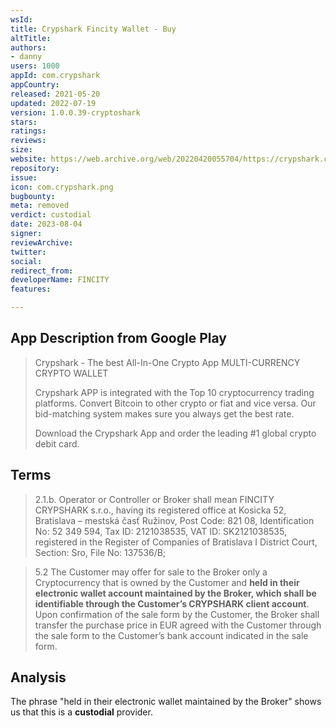 ```yaml
---
wsId: 
title: Crypshark Fincity Wallet - Buy
altTitle: 
authors:
- danny
users: 1000
appId: com.crypshark
appCountry: 
released: 2021-05-20
updated: 2022-07-19
version: 1.0.0.39-cryptoshark
stars: 
ratings: 
reviews: 
size: 
website: https://web.archive.org/web/20220420055704/https://crypshark.com/
repository: 
issue: 
icon: com.crypshark.png
bugbounty: 
meta: removed
verdict: custodial
date: 2023-08-04
signer: 
reviewArchive: 
twitter: 
social: 
redirect_from: 
developerName: FINCITY
features: 

---
```


## App Description from Google Play

> Crypshark - The best All-In-One Crypto App
> MULTI-CURRENCY CRYPTO WALLET
>
> Crypshark APP is integrated with the Top 10 cryptocurrency trading platforms. Convert Bitcoin to other crypto or fiat and vice versa. Our bid-matching system makes sure you always get the best rate.
>
> Download the Crypshark App and order the leading #1 global crypto debit card.

## Terms 

> 2.1.b. Operator or Controller or Broker shall mean FINCITY CRYPSHARK s.r.o., having its registered office at Kosicka 52, Bratislava – mestská časť Ružinov, Post Code: 821 08, Identification No: 52 349 594, Tax ID: 2121038535, VAT ID: SK2121038535, registered in the Register of Companies of Bratislava I District Court, Section: Sro, File No: 137536/B;

> 5.2 The Customer may offer for sale to the Broker only a Cryptocurrency that is owned by the Customer and **held in their electronic wallet account maintained by the Broker, which shall be identifiable through the Customer’s CRYPSHARK client account**. Upon confirmation of the sale form by the Customer, the Broker shall transfer the purchase price in EUR agreed with the Customer through the sale form to the Customer’s bank account indicated in the sale form.

## Analysis 

The phrase "held in their electronic wallet maintained by the Broker" shows us that this is a **custodial** provider.

